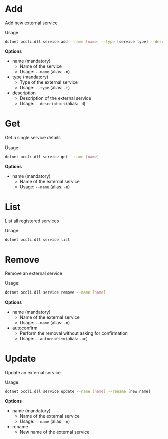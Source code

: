 # Add
Add new external service

Usage: 
```sh
dotnet occli.dll service add --name [name] --type [service type] --description [description]
```

**Options**
* name (mandatory)
    * Name of the service
    * Usage: `--name` (alias: `-n`)
* type (mandatory)
    * Type of the external service
    * Usage: `--type` (alias: `-t`)
* description
    * Description of the external service
    * Usage: `--description` (alias: `-d`)

# Get
Get a single service details

Usage: 
```sh
dotnet occli.dll service get --name [name]
```

**Options**
* name (mandatory)
    * Name of the external service
    * Usage: `--name` (alias: `-n`)

# List
List all registered services

Usage: 
```sh
dotnet occli.dll service list
```

# Remove
Remove an external service

Usage: 
```sh
dotnet occli.dll service remove --name [name]
``` 

**Options**
* name (mandatory)
    * Name of the external service
    * Usage: `--name` (alias: `-n`)
* autoconfirm
    * Perform the removal without asking for confirmation
    * Usage: `--autoconfirm` (alias: `-ac`)

# Update
Update an external service

Usage: 
```sh
dotnet occli.dll service update --name [name] --rename [new name]
``` 

**Options**
* name (mandatory)
    * Name of the external service
    * Usage: `--name` (alias: `-n`)
* rename
    * New name of the external service